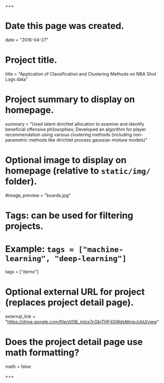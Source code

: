 +++
# Date this page was created.
date = "2016-04-27"

# Project title.
title = "Application of Classification and Clustering Methods on NBA Shot Logs data"

# Project summary to display on homepage.
summary = "Used latent dirichlet allocation to examine and identify beneficial offensive philosophies; Developed an algorithm for player recommendation using various clustering methods (including non-parametric methods like dirichlet process gaussian mixture models)"

# Optional image to display on homepage (relative to `static/img/` folder).
#image_preview = "boards.jpg"

# Tags: can be used for filtering projects.
# Example: `tags = ["machine-learning", "deep-learning"]`
tags = ["demo"]

# Optional external URL for project (replaces project detail page).
external_link = "https://drive.google.com/file/d/0B_jnlzs7cGbjTHF4SWdsMmpJckU/view"

# Does the project detail page use math formatting?
math = false

+++

